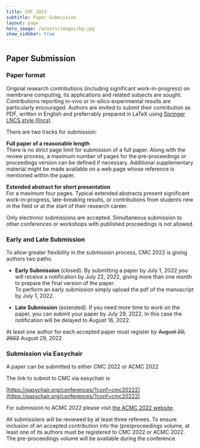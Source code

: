```yaml
---
title: CMC 2022
subtitle: Paper Submission
layout: page
hero_image: /assets/images/bg.jpg
show_sidebar: true
---
```


## Paper Submission

### Paper format

Original research contributions (including significant work-in-progress) on membrane computing, its applications and related subjects are sought. Contributions reporting in-vivo or in-silico experimental results are particularly encouraged. Authors are invited to submit their contribution as PDF, written in English and preferrably prepared in LaTeX using [Springer LNCS style (llncs)](https://www.springer.com/gp/computer-science/lncs/conference-proceedings-guidelines).

There are two tracks for submission:

**Full paper of a reasonable length**  
There is no strict page limit for submission of a full paper. Along with the review process, a maximum number of pages for the pre-proceedings or proceedings version can be defined if necessary. Additional supplementary material might be made available on a web page whose reference is mentioned within the paper.

**Extended abstract for short presentation**  
For a maximum four pages. Typical extended abstracts present significant work-in-progress, late-breaking results, or contributions from students new in the field or at the start of their research career.

Only electronic submissions are accepted. Simultaneous submission to other conferences or workshops with published proceedings is not allowed.

### Early and Late Submission

To allow greater flexibility in the submission process, CMC 2022 is giving authors two paths:

- __Early Submission__ (closed). By submitting a paper by July 1, 2022 you will receive a notification by July 22, 2022, giving more than one month to prepare the final version of the paper.  
  To perform an early submission simply upload the pdf of the manuscript by July 1, 2022.

- __Late Submission__ (extended). If you need more time to work on the paper, you can submit your paper by July 29, 2022. In this case the notification will be delayed to August 16, 2022.

At least one author for each accepted paper must register by ~~August 20, 2022~~ August 29, 2022.

### Submission via Easychair

A paper can be submitted to either CMC 2022 or ACMC 2022

The link to submit to CMC via easychair is<br>

[https://easychair.org/conferences/?conf=cmc20222](https://easychair.org/conferences/?conf=cmc20222)

For submission to ACMC 2022 please visit [the ACMC 2022 website](https://sites.google.com/dcs.upd.edu.ph/acmc2022/paper-submission).

All submissions will be reviewed by at least three referees. To ensure inclusion of an accepted contribution into the (pre)proceedings volume, at least one of its authors must be registered to CMC 2022 or ACMC 2022. The pre-proceedings volume will be available during the conference.
